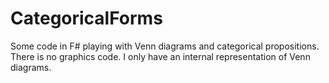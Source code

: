 # CategoricalForms

Some code in F# playing with Venn diagrams and categorical propositions.
There is no graphics code. I only have an internal representation of Venn diagrams.


